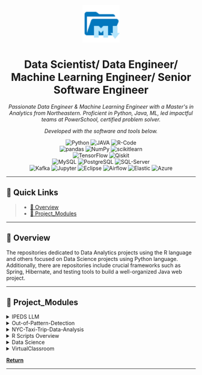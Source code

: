 <p align="center">
  <img src="https://raw.githubusercontent.com/PKief/vscode-material-icon-theme/ec559a9f6bfd399b82bb44393651661b08aaf7ba/icons/folder-markdown-open.svg" width="100" />
</p>
<p align="center">
    <h1 align="center">Data Scientist/ Data Engineer/ Machine Learning Engineer/ Senior Software Engineer</h1>
</p>
<p align="center">
    <em>Passionate Data Engineer & Machine Learning Engineer with a Master's in Analytics from Northeastern. Proficient in Python, Java, ML, led impactful teams at PowerSchool, certified problem solver.</em>
</p>
<p align="center">
		<em>Developed with the software and tools below.</em>
</p>
<p align="center">
	<img src="https://img.shields.io/badge/Python-3776AB.svg?style=flat&logo=Python&logoColor=white" alt="Python">
	<img src="https://seeklogo.com/images/J/java-logo-AC1B3887F3-seeklogo.com.png" width="80" height="40"alt="JAVA">
	<img src="https://blogger.googleusercontent.com/img/a/AVvXsEi_9I286_KzezMNKQFQ4vAcHemjXth1jBqNN0IcH8i5gxFhiehXzsLzdRkUwL1MvpxUz6sqTUWstKHq1GYwwzf29l7FhrVxEO34R6bOEJFGQF4rwKwp-SDLYpAQ8i-mGFmA8cs_llp_-l7qaSzOP6ALWqsZmT2T3I2gP7x6P9JGP_YehGJdCN2T3Q=w640-h500" width="50" height="40"  alt="R-Code">
	<br>
	<img src="https://img.shields.io/badge/pandas-150458.svg?style=flat&logo=pandas&logoColor=white" alt="pandas">
	<img src="https://img.shields.io/badge/NumPy-013243.svg?style=flat&logo=NumPy&logoColor=white" alt="NumPy">
 	<img src="https://img.shields.io/badge/scikitlearn-F7931E.svg?style=flat&logo=scikit-learn&logoColor=white" alt="scikitlearn">
	<br>
	<img src="https://www.vectorlogo.zone/logos/tensorflow/tensorflow-ar21.svg" width="80" height="40"alt="TensorFlow">
	<img src="https://logowik.com/content/uploads/images/t_qiskit9093.logowik.com.webp" width="80" height="40"alt="Qiskit">
	<br>
	<img src="https://www.mysql.com/common/logos/logo-mysql-170x115.png" width="120" height="40" alt="MySQL">
	<img src="https://miro.medium.com/v2/resize:fit:750/format:webp/0*epnKnkKuLx2RAajt" width="120" height="40" alt="PostgreSQL" style= "background-color: white;">
	<img src="https://seeklogo.com/images/M/microsoft-sql-server-logo-96AF49E2B3-seeklogo.com.png" width="30" height="40" alt="SQL-Server">
	<br>
	<img src="https://upload.wikimedia.org/wikipedia/commons/0/05/Apache_kafka.svg" width="40" height="85"alt="Kafka">
	<img src="https://img.shields.io/badge/Jupyter-F37626.svg?style=flat&logo=Jupyter&logoColor=white" alt="Jupyter">
	<img src="https://download.logo.wine/logo/Eclipse_(software)/Eclipse_(software)-Logo.wine.png" width="80" height="40"alt="Eclipse">
	<img src="https://upload.wikimedia.org/wikipedia/commons/d/de/AirflowLogo.png" width="80" height="40"alt="Airflow">
	<img src="https://upload.wikimedia.org/wikipedia/commons/f/f4/Elasticsearch_logo.svg" width="80" height="40"alt="Elastic">
	<img src="https://upload.wikimedia.org/wikipedia/commons/f/fa/Microsoft_Azure.svg" width="40" height="60"alt="Azure">
</p>
<hr>

## 🔗 Quick Links

> - [📍 Overview](#-overview)
> - [🧩 Project_Modules](#-Project_Modules)

---

## 📍 Overview

The repositories dedicated to Data Analytics projects using the R language and others focused on Data Science projects using Python language. Additionally, there are repositories include crucial frameworks such as Spring, Hibernate, and testing tools to build a well-organized Java web project.

---



## 🧩 Project_Modules

<details closed><summary>IPEDS LLM</summary>

| Location                                                                                           | Summary                                                                                                                                                                                                                                                                                                                                                                                                                                                                                                                      |
| ---                                                                                            | ---                                                                                                                                                                                                                                                                                                                                                                                                                                                                                                                          |
| https://github.com/enggabhishek/ipedsllm | Enhanced Text-to-SQL problem by leveraging Transformer architecture based on RAG pipeline in large language models (LLMs). Developed efficient and accurate Text-to-SQL infrastructure using Transformer-based LLMs, verified through rigorous testing. Deployed Langchain and LlamaIndex to create lightweight, scalable LLM applications for instant Information Retrieval and Academic Support.  |
</details>

<details closed><summary>Out-of-Pattern-Detection</summary>

| Location                                                                                           | Summary                                                                                                                                                                                                                                                                                                                                                                                                                                                                                                                      |
| ---                                                                                            | ---                                                                                                                                                                                                                                                                                                                                                                                                                                                                                                                          |
| https://github.com/enggabhishek/Out-of-Pattern-Detection | Developed and deployed predictive models to detect anomalies in 16 GB of HTTP request log data, enhancing Docdigitizer's cybersecurity. Tasks included building Azure Data Lake Storage Gen2, setting up Managed Identities in Azure, configuring Apache Kafka Client, ElasticSearch Cloud for OLAP, and Apache Airflow DAG on the Astronomer platform. Additionally, data extraction, cleaning, feature engineering, and streaming to ElasticSearch Cloud were performed. Kibana dashboards were set up, along with creating Azure Function Apps and Data Factory Pipelines to trigger Airflow DAGs. GitHub Repository and Git Actions were established for CI/CD deployment. The models achieved 93% accuracy in load factor estimation and anomaly detection. |
</details>

<details closed><summary>NYC-Taxi-Trip-Data-Analysis</summary>

| Location                                                                                           | Summary                                                                                                                                                                                                                                                                                                                                                                                                                                                                                                                      |
| ---                                                                                            | ---                                                                                                                                                                                                                                                                                                                                                                                                                                                                                                                          |
| https://github.com/enggabhishek/NYC-Taxi-Trip-Data-Analysis| Using Python, Hadoop, PySpark, and Tableau, massive datasets were methodically probed to uncover vital insights. Interactive dashboards revealed high-tipping zones, fee-generating areas, and surcharge-trip duration patterns, empowering stakeholders. Taxi fares were forecasted using predictive modeling approaches that took into account trip characteristics and temporal aspects. This technique made it easier to make educated decisions, optimize taxi services, and evaluate market trends. |
</details>

<details closed><summary>R Scripts Overview</summary>

| Location                                                                                                  | Summary                                                                                                                                                                                                                                                                                                  |
| ---                                                                                                   | ---                                                                                                                                                                                                                                                                                                      |
|https://github.com/enggabhishek/Analytics | Projects cover Chi-Square ANOVA, Linear Regression with fish and housing datasets, Hypothesis Testing on education/sleep, and Netflix data with Regularization Techniques. |
</details>

<details closed><summary>Data Science</summary>

| Location                                                                                                          | Summary                                                                                                                                                                                                                                                                                                                             |
| ---                                                                                                           | ---                                                                                                                                                                                                                                                                                                                                 |
| https://github.com/enggabhishek/Data-Science | Repository containing various Jupyter Notebook files related to data analytics and machine learning projects.  |

</details>

<details closed><summary>VirtualClassroom</summary>

| Location                                                                                                  | Summary                                                                                                                                                                                                                                                                                                  |
| ---                                                                                                   | ---                                                                                                                                                                                                                                                                                                      |
| https://github.com/enggabhishek/VirtualClassroom                                                    | The Virtual Classroom project employs a robust technological stack, featuring JAVA, J2EE, HTML, JSP, MySQL, Hibernate, and Spring. This comprehensive solution ensures a flexible and accessible learning environment, promoting dynamic student-teacher interactions. |
</details>





[**Return**](#-quick-links)

---
